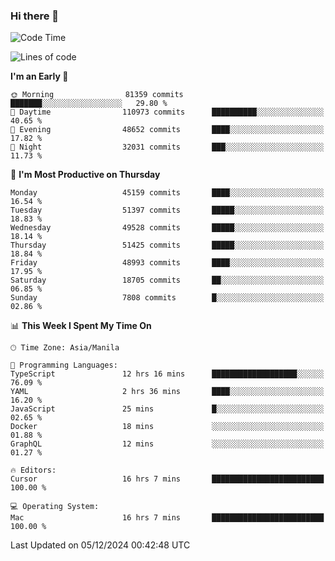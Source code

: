 ### Hi there 👋

<!--START_SECTION:waka-->
![Code Time](http://img.shields.io/badge/Code%20Time-5%2C728%20hrs%2050%20mins-blue)

![Lines of code](https://img.shields.io/badge/From%20Hello%20World%20I%27ve%20Written-111.0%20million%20lines%20of%20code-blue)

**I'm an Early 🐤** 

```text
🌞 Morning                81359 commits       ███████░░░░░░░░░░░░░░░░░░   29.80 % 
🌆 Daytime                110973 commits      ██████████░░░░░░░░░░░░░░░   40.65 % 
🌃 Evening                48652 commits       ████░░░░░░░░░░░░░░░░░░░░░   17.82 % 
🌙 Night                  32031 commits       ███░░░░░░░░░░░░░░░░░░░░░░   11.73 % 
```
📅 **I'm Most Productive on Thursday** 

```text
Monday                   45159 commits       ████░░░░░░░░░░░░░░░░░░░░░   16.54 % 
Tuesday                  51397 commits       █████░░░░░░░░░░░░░░░░░░░░   18.83 % 
Wednesday                49528 commits       █████░░░░░░░░░░░░░░░░░░░░   18.14 % 
Thursday                 51425 commits       █████░░░░░░░░░░░░░░░░░░░░   18.84 % 
Friday                   48993 commits       ████░░░░░░░░░░░░░░░░░░░░░   17.95 % 
Saturday                 18705 commits       ██░░░░░░░░░░░░░░░░░░░░░░░   06.85 % 
Sunday                   7808 commits        █░░░░░░░░░░░░░░░░░░░░░░░░   02.86 % 
```


📊 **This Week I Spent My Time On** 

```text
🕑︎ Time Zone: Asia/Manila

💬 Programming Languages: 
TypeScript               12 hrs 16 mins      ███████████████████░░░░░░   76.09 % 
YAML                     2 hrs 36 mins       ████░░░░░░░░░░░░░░░░░░░░░   16.20 % 
JavaScript               25 mins             █░░░░░░░░░░░░░░░░░░░░░░░░   02.65 % 
Docker                   18 mins             ░░░░░░░░░░░░░░░░░░░░░░░░░   01.88 % 
GraphQL                  12 mins             ░░░░░░░░░░░░░░░░░░░░░░░░░   01.27 % 

🔥 Editors: 
Cursor                   16 hrs 7 mins       █████████████████████████   100.00 % 

💻 Operating System: 
Mac                      16 hrs 7 mins       █████████████████████████   100.00 % 
```


 Last Updated on 05/12/2024 00:42:48 UTC
<!--END_SECTION:waka-->


<!--
**rad182/rad182** is a ✨ _special_ ✨ repository because its `README.md` (this file) appears on your GitHub profile.

Here are some ideas to get you started:

- 🔭 I’m currently working on ...
- 🌱 I’m currently learning ...
- 👯 I’m looking to collaborate on ...
- 🤔 I’m looking for help with ...
- 💬 Ask me about ...
- 📫 How to reach me: ...
- 😄 Pronouns: ...
- ⚡ Fun fact: ...
-->

